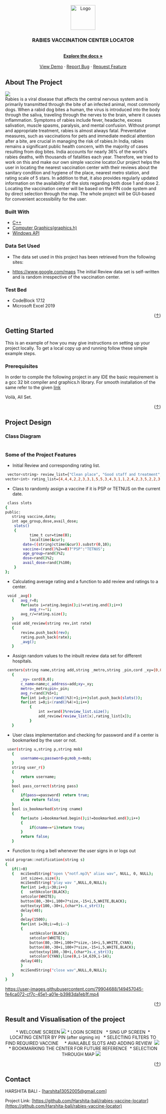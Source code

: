 <div align="center">
  <a href="https://github.com/Harshita-bali/rabies-vaccine-locator">
    <img src="https://github.com/Harshita-bali/rabies-vaccine-locator/assets/118011035/94704b8e-3fb5-4475-9ccb-21e6ea844f5d" alt="Logo" width="80" height="80">
  </a>

<h3 align="center">RABIES VACCINATION CENTER LOCATOR</h3>

  <p align="center">
    <br />
    <a href="https://github.com/Harshita-bali/rabies-vaccine-locator"><strong>Explore the docs »</strong></a>
    <br />
    <br />
    <a href="https://github.com/Harshita-bali/rabies-vaccine-locator">View Demo</a>
    ·
    <a href="https://github.com/Harshita-bali/rabies-vaccine-locator">Report Bug</a>
    ·
    <a href="https://github.com/Harshita-bali/rabies-vaccine-locator">Request Feature</a>
  </p>
  
</div>

## About The Project
<img src="https://github.com/Harshita-bali/rabies-vaccine-locator/assets/118011035/8bf4d768-37b9-47da-bb05-bed5dac9158d">
<div align="center" id="about-the-project">
 </div>
Rabies is a viral disease that affects the central nervous system and is primarily transmitted through the bite of an infected animal, most commonly dogs. When a rabid dog bites a human, the virus is introduced into the body through the saliva, traveling through the nerves to the brain, where it causes inflammation. Symptoms of rabies include fever, headache, excess salivation, muscle spasms, paralysis, and mental confusion. Without prompt and appropriate treatment, rabies is almost always fatal. Preventative measures, such as vaccinations for pets and immediate medical attention after a bite, are crucial in managing the risk of rabies.In India, rabies remains a significant public health concern, with the majority of cases resulting from dog bites. India accounts for nearly 36% of the world's rabies deaths, with thousands of fatalities each year. Therefore, we tried to work on this and make our own simple vaccine locator.Our project helps the user in locating the nearest vaccination center with their reviews about the sanitary condition and hygiene of the place, nearest metro station, and rating scale of 5 stars. In addition to that, it also provides regularly updated information on the availability of the slots regarding both dose 1 and dose 2. Locating the vaccination center will be based on the PIN code system and by direct selection through the map. The whole project will be GUI-based for convenient accessibility for the user.

### Built With
* [C++](https://isocpp.org/)
* [Computer Graphics(graphics.h)](https://developerinsider.co/graphics-graphics-h-c-programming/#:~:text=The%20graphics.,using%20initgraph%20method%20of%20graphics.)
* [Windows API](https://docs.microsoft.com/en-us/previous-versions/dd757161(v=vs.85))

### Data Set Used
* The data set used in this project has been retrieved from the following sites:
- https://www.google.com/maps
The initial Review data set is self-written and is random irrespective of the vaccination center.

### Test Bed
* CodeBlock 17.12
* Microsoft Excel 2019
<p align="right">(<a href="#top">↑</a>)</p>


## Getting Started
This is an example of how you may give instructions on setting up your project locally.
To get a local copy up and running follow these simple example steps.

### Prerequisites
In order to compile the following project in any IDE the basic requirement is a gcc 32 bit compiler and graphics.h library.
For smooth installation of the same refer to the given [link](https://www.youtube.com/watch?v=VEkAj-xVTKQ&t=361s)

Voilà, All Set.

<p align="right">(<a href="#top">↑</a>)</p>

## Project Design

 ### Class Diagram
 <img src="https://github.com/Harshita-bali/rabies-vaccine-locator/assets/118011035/11a3f947-a635-4892-bcf0-15739e225202" alt="">
 
 ### Some of the Project Features
 
 * Initial Review and corresponding rating list.
 ```sh
  vector<string> review_list={"Clean place", "Good staff and treatment", "Very capable authorities", "Cleanliness not up to mark", "Vaccination is done fast", "Okay type","Very long waiting time", "Nice and polite behaviour by staff", "Best in overall services", "Not the best but good", "Everything done quickly", "Very good hygiene followed", "Rude staff behaviour", "Very crowded place", "Lacks ventilation", "Good infrastructure", "Lacks basic amenities like drinking water", "Pleasant atmosphere", "Good supervision and management", "No holding area", "Poor parking facility", "Has a parking lot", "Overall good experience", "Whole place smelling bad"};
vector<int> rating_list={4,4,4,2,2,3,3,1,5,5,3,4,3,1,1,2,4,2,3,5,2,2,3,5,1};
  ```
 * Class to randomly assign a vaccine if it is PSP or TETNUS on the current date.
 ```sh
  class slots
{
public:
    string vaccine,date;
    int age_group,dose,avail_dose;
     slots()
     {
            time_t cur=time(0);
            localtime(&cur);
         date=((string)ctime(&cur)).substr(0,10);
         vaccine=(rand()%2==0)?"PSP":"TETNUS";
         age_group=rand()%2;
         dose=rand()%2;
         avail_dose=rand()%100;
     }
};
  ```
 * Calculating average rating and a function to add review and ratings to a center.
 ```sh
  void _avg()
    {   avg_r=0;
        for(auto i=rating.begin();i!=rating.end();i++)
            avg_r+=*i;
        avg_r/=rating.size();
    }
    void add_review(string rev,int rate)
    {
        review.push_back(rev);
        rating.push_back(rate);
        _avg();
    }
  ```
 * Assign random values to the inbuilt review data set for different hospitals. 
 ```sh
  centers(string name,string add,string _metro,string _pin,cord _xy={0,0})
    {
        _xy= cord(0,0);
        c_name=name;c_address=add;xy=_xy;
        metro=_metro;pin=_pin;
        avg_r=rand()%5+1;
        for(int i=0;i<(rand()%3)+1;i++)slot.push_back(slots());
        for(int i=0;i<(rand()%4)+1;i++)
            {
                int x=rand()%review_list.size();
                add_review(review_list[x],rating_list[x]);
            }
    }
  ```
 * User class implementation and checking for password and if a center is bookmarked by the user or not.
 ```sh
  user(string u,string p,string mob)
    {
        username=u;password=p;mob_n=mob;
    }
    string user_r()
    {
        return username;
    }
    bool pass_correct(string pass)
    {
        if(pass==password) return true;
        else return false;
    }
    bool is_bookmarked(string cname)
    {
        for(auto i=bookmarked.begin();i!=bookmarked.end();i++)
        {
            if(cname==*i)return true;
        }
        return false;
    }
  ```
* Function to ring a bell whenever the user signs in or logs out
 ```sh
 void program::notification(string s)
{
    if(1>0)
    {   mciSendString("open \"notf.mp3\" alias wav", NULL, 0, NULL);
        int size=s.size();
        mciSendString("play wav ",NULL,0,NULL);
        for(int i=0;i<30;i++)
        {   setbkcolor(BLACK);
        setcolor(WHITE);
        button(80,-30+i,100+7*size,-15+i,5,WHITE,BLACK);
        outtextxy(100,-30+i,(char*)s.c_str());
        delay(40);
        }
        delay(1500);
        for(int i=30;i>=0;i--)
        {
            setbkcolor(BLACK);
            setcolor(WHITE);
            button(80,-30+i,100+7*size,-14+i,5,WHITE,CYAN);
            button(80,-30+i,100+7*size,-15+i,5,WHITE,BLACK);
            outtextxy(100,-30+i,(char*)s.c_str());
            setcolor(CYAN);line(0,i-14,639,i-14);
        delay(40);
        }
        mciSendString("close wav",NULL,0,NULL);
    }
}
 ```

https://user-images.githubusercontent.com/79904688/149457045-fe4ca072-cf7c-45e1-a01e-b3983da1eb1f.mp4


<p align="right">(<a href="#top">↑</a>)</p>

## Result and Visualisation of the project


<div align="center">
* WELCOME SCREEN
 <img src="https://github.com/Harshita-bali/rabies-vaccine-locator/assets/118011035/e0ad600d-c88e-4cf7-a427-e9211fd2a04e="">
* LOGIN SCREEN
  <img src="https://github.com/Harshita-bali/rabies-vaccine-locator/assets/118011035/1d4415a1-6577-45b0-9641-0b720ec52461" alt="">
  <img src="https://github.com/Harshita-bali/rabies-vaccine-locator/assets/118011035/75f093a4-eeea-4ce8-ae7b-3378b1de1844" alt="">
* SING UP SCREEN
  <img src="https://github.com/Harshita-bali/rabies-vaccine-locator/assets/118011035/e47c3bfc-bf77-4a26-bef2-790f07c98499" alt="">
* LOCATING CENTER BY PIN (after signing in)
  <img src="https://github.com/Harshita-bali/rabies-vaccine-locator/assets/118011035/36708a31-ba09-4636-80ae-2be817fa94ac" alt="">
  <img src="https://github.com/Harshita-bali/rabies-vaccine-locator/assets/118011035/9d51edc9-8382-4f36-8289-e7cef53eec48" alt="">
* SELECTING FILTERS TO FIND REQUIRED VACCINE
  <img src="https://github.com/Harshita-bali/rabies-vaccine-locator/assets/118011035/89f429e1-333a-413d-ba48-314e2c0f9a19" alt="">
  <img src="https://github.com/Harshita-bali/rabies-vaccine-locator/assets/118011035/f58a51c2-2507-4093-9f7b-01b26e9f7f7d" alt="">
  <img src="https://github.com/Harshita-bali/rabies-vaccine-locator/assets/118011035/4e0a6976-fc97-44e0-8461-eb563082990f" alt="">
  <img src="https://github.com/Harshita-bali/rabies-vaccine-locator/assets/118011035/0ba7beeb-3aa5-44b1-a0f7-a436982f1783" alt="">
* AVAILABLE SLOTS AND ADDING REVIEW
  <img src="https://github.com/Harshita-bali/rabies-vaccine-locator/assets/118011035/b7c52d18-8557-4463-bd55-2bad005bcf40" alt="">
  <img src="https://github.com/Harshita-bali/rabies-vaccine-locator/assets/118011035/d316a205-02ee-4021-a7a7-f8693525c458="">
  <img src="https://github.com/Harshita-bali/rabies-vaccine-locator/assets/118011035/8a6452f0-5c1a-4bb7-9f8a-8a8cd2216967" alt="">
* BOOKMARKING THE CENTER FOR FUTURE REFERENCE
 <img src="https://github.com/Harshita-bali/rabies-vaccine-locator/assets/118011035/29a576d1-9f2a-43b2-b66d-b9b4cb516d6b" alt="">
* SELECTION THROUGH MAP
  <img src="https://github.com/Harshita-bali/rabies-vaccine-locator/assets/118011035/01f0bffa-8836-4697-a941-b2ae1bdc51da alt="">
  <img src="https://github.com/Harshita-bali/rabies-vaccine-locator/assets/118011035/0dc2737b-fde6-4c68-a2a7-2911520e0936" alt="">
  <img src="https://github.com/Harshita-bali/rabies-vaccine-locator/assets/118011035/817e6218-4404-4a80-bb72-7f7092e65f87" alt="">
  <img src="https://github.com/Harshita-bali/rabies-vaccine-locator/assets/118011035/68a48c21-c081-4f07-b43d-f1435afd88c9" alt="">
</div>
<p align="right">(<a href="#top">↑</a>)</p>

## Contact


HARSHITA BALI - [harshita13052005@gmail.com]

Project Link: [https://github.com/Harshita-bali/rabies-vaccine-locator](https://github.com/Harshita-bali/rabies-vaccine-locator)


